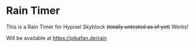 # Rain Timer

This is a Rain Timer for Hypixel Skyblock ~~(totally untested as of yet)~~ Works!

Will be available at https://pikafan.de/rain